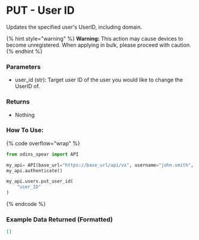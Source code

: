 # PUT - User ID

Updates the specified user's UserID, including domain.

{% hint style="warning" %}
**Warning:** This action may cause devices to become unregistered. When applying in bulk, please proceed with caution.
{% endhint %}

### Parameters&#x20;

* user\_id (str): Target user ID of the user you would like to change the UserID of.

### Returns

* Nothing

### How To Use:

{% code overflow="wrap" %}
```python
from odins_spear import API

my_api= API(base_url="https://base_url/api/vx", username="john.smith", password="ODIN_INSTANCE_1")
my_api.authenticate()

my_api.users.put_user_id(
    "user_ID"
)
```
{% endcode %}

### Example Data Returned (Formatted)

```json
[]
```